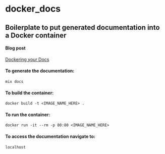 # docker_docs


## Boilerplate to put generated documentation into a Docker container

#### Blog post

[Dockering your Docs](https://medium.com/@hoodsuphopeshigh/hey-it-works-episode-2-dockering-your-docs-f47679a4ae1c)

#### To generate the documentation:

`mix docs`

#### To build the container:

`docker build -t <IMAGE_NAME_HERE> . `

#### To run the container:

`docker run -it --rm -p 80:80 <IMAGE_NAME_HERE>`

#### To access the documentation navigate to:

`localhost`

